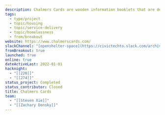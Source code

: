 ```yaml
---
description: Chalmers Cards are wooden information booklets that are designed to be given out at Toronto's emergency shelters and to folks sleeping on the streets of Toronto. They explain how to access social services!
tags:
  - type/project
  - topic/housing
  - topic/service-delivery
  - topic/homelessness
  - from/breakout
website: https://www.chalmerscards.com/
slackChannel: "[openshelter-space](https://civictechto.slack.com/archives/C8ZRFH7JShttps://civictechto.slack.com/archives/C8ZRFH7JS)"
fromBreakout: true
launched: true
online: true
dateActiveLast: 2022-01-01
hacknight:
  - "[[220]]"
  - "[[274]]"
status_project: Completed
status_contributor: Closed
title: Chalmers Cards
team:
  - "[[Steven Xie]]"
  - "[[Zachary Donsky]]"
---
```

